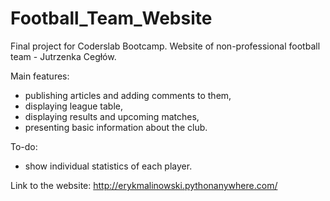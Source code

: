 # Football_Team_Website

Final project for Coderslab Bootcamp. Website of non-professional football team - Jutrzenka Cegłów.

Main features:
- publishing articles and adding comments to them,
- displaying league table,
- displaying results and upcoming matches,
- presenting basic information about the club.

To-do:
- show individual statistics of each player.

Link to the website: http://erykmalinowski.pythonanywhere.com/